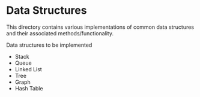# Data Structures
This directory contains various implementations of common data structures and their associated methods/functionality.

Data structures to be implemented
- Stack
- Queue
- Linked List
- Tree
- Graph
- Hash Table